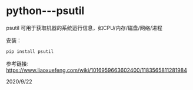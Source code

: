 # python---psutil

psutil 可用于获取机器的系统运行信息，如CPU/内存/磁盘/网络/进程  

安装：  
```r
pip install psutil
```

参考链接: https://www.liaoxuefeng.com/wiki/1016959663602400/1183565811281984  


2020/9/22  

